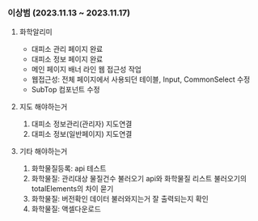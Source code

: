 
### 이상범 (2023.11.13 ~ 2023.11.17)

1. 화학알리미
	- 대피소 관리 페이지 완료
	- 대피소 정보 페이지 완료
	- 메인 페이지 배너 라인 웹 접근성 작업
	- 웹접근성: 전체 페이지에서 사용되던 테이블, Input, CommonSelect 수정 
	- SubTop 컴포넌트 수정


2. 지도 해야하는거 
	1. 대피소 정보관리(관리자) 지도연결
	2. 대피소 정보(일반페이지) 지도연결

3. 기타 해야하는거
	1. 화학물질등록: api 테스트
	2. 화학물질: 관리대상 물질건수 불러오기 api와 화학물질 리스트 불러오기의 totalElements의 차이 묻기
	3. 화학물질: 버전확인 데이터 불러와지는거 잘 출력되는지 확인
	4. 화학물질: 액셀다운로드